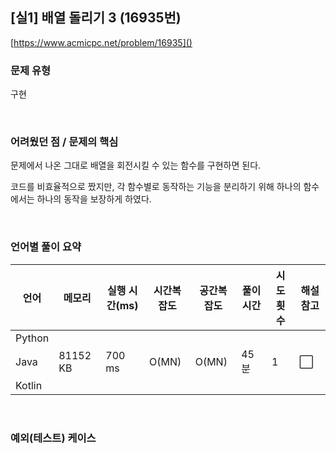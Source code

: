 ## [실1] 배열 돌리기 3 (16935번)

[https://www.acmicpc.net/problem/16935]()

### 문제 유형

구현

<br>

### 어려웠던 점 / 문제의 핵심

문제에서 나온 그대로 배열을 회전시킬 수 있는 함수를 구현하면 된다.

코드를 비효율적으로 짰지만, 각 함수별로 동작하는 기능을 분리하기 위해 하나의 함수에서는 하나의 동작을 보장하게 하였다.

<br>

### 언어별 풀이 요약

| 언어   | 메모리   | 실행 시간(ms) | 시간복잡도 | 공간복잡도 | 풀이 시간 | 시도 횟수 | 해설 참고            |
| ------ | -------- | ------------- | ---------- | ---------- | --------- | --------- | -------------------- |
| Python |          |               |            |            |           |           |                      |
| Java   | 81152 KB | 700 ms        | O(MN)      | O(MN)      | 45분      | 1         | :white_large_square: |
| Kotlin |          |               |            |            |           |           |                      |

<br>

### 예외(테스트) 케이스

```
```

